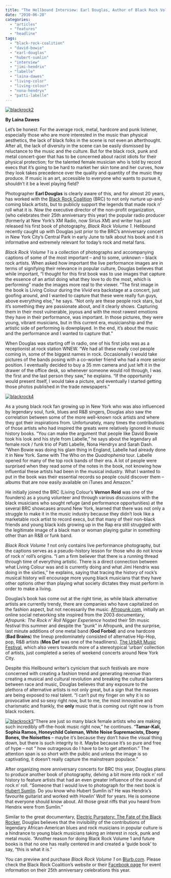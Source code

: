 ```yaml
---
title: "The Hellbound Interview: Earl Douglas, Author of Black Rock Volume 1"
date: "2010-06-28"
categories: 
  - "articles"
  - "features"
  - "headline"
tags: 
  - "black-rock-coalition"
  - "david-bowie"
  - "earl-douglas"
  - "hubert-sumlin"
  - "interview"
  - "jimi-hendrix"
  - "labelle"
  - "laina-dawes"
  - "living-color"
  - "living-colour"
  - "nona-hendryx"
  - "patti-labelle"
---
```


[![blackrock2](http://www.hellbound.ca/wp-content/uploads/2010/06/blackrock2.jpg)](http://www.hellbound.ca/wp-content/uploads/2010/06/blackrock2.jpg)

**By Laina Dawes**

Let’s be honest: For the average rock, metal, hardcore and punk listener, especially those who are more interested in the music than physical aesthetics, the lack of black folks in the scene is not even an afterthought. After all, the lack of diversity in the scene can be easily dismissed by reluctance to the music and the culture. But for the black rock, punk and metal concert-goer that has to be concerned about racist idiots for their physical protection; for the talented female musician who is told by record execs that it’s going to be hard to market her skin tone and her curves, how they look takes precedence over the quality and quantity of the music they produce. If music is an art, accessible to everyone who wants to pursue it, shouldn’t it be a level playing field?

Photographer **Earl Douglas** is clearly aware of this, and for almost 20 years, has worked with the [Black Rock Coalition](http://www.blackrockcoalition.org) (BRC) to not only nurture up-and-coming black artists, but to publicly support the legends that made rock n’ roll what it is. Now the executive director of the non-profit organization, (who celebrates their 25th anniversary this year) the popular radio producer (formerly at New York’s XM Radio, now Sirius XM) and writer has just released his first book of photography, _Black Rock Volume 1_. Hellbound recently caught up with Douglas just prior to the BRC’s anniversary concert in New York City’s Central Park in early June to talk about his book and it is informative and extremely relevant for today’s rock and metal fans.

_Black Rock Volume 1_ is a collection of photographs and accompanying captions of some of the most important – and to some, unknown – black rock artists. When asked how important the live performance images are in terms of signifying their relevance in popular culture, Douglas believes that while important, “I thought for this first book was to use images that capture the essence of an artist doing what they love to do the most, which is performing” made the images more real to the viewer. “The first image in the book is Living Colour during the _Vivid_ era backstage at a concert, just goofing around, and I wanted to capture that these were really fun guys, above everything else,” he says. “Not only are these people rock stars, but it’s something they are passionate about, and it clearly shows. Capturing them in their most vulnerable, joyous and with the most rawest emotions they have in their performance, was important. In those pictures, they were young, vibrant musicians, but in this current era, musicianship and the artistic side of performing is downplayed. In the end, it’s about the music and the performance and I wanted to capture that.”

When Douglas was starting off in radio, one of his first jobs was as a receptionist at rock station WNEW. “We had all these really cool people coming in, some of the biggest names in rock. Occasionally I would take pictures of the bands posing with a co-worker friend who had a more senior position. I eventually decided to buy a 35 mm camera and just left it in the drawer of the office desk, so whenever someone would roll through, I was the first and the last person they saw,” he explains. “If the opportunity would present itself, I would take a picture, and eventually I started getting those photos published in the trade newspapers.”

[![blackrock4](http://www.hellbound.ca/wp-content/uploads/2010/06/blackrock4.jpg)](http://www.hellbound.ca/wp-content/uploads/2010/06/blackrock4.jpg)

As a young black rock fan growing up in New York who was also influenced by legendary soul, funk, blues and R&B singers, Douglas also saw the correlation between some of the more well-known rock artists and where they got their inspirations from. Unfortunately, many times the contributions of those artists who had inspired the greats were relatively ignored in music history books. “You can make the argument that people like David Bowie took his look and his style from Labelle,” he says about the legendary all female rock / funk trio of Patti Labelle, Nona Hendryx and Sarah Dash. “When Bowie was doing his glam thing in England, Labelle had already done it in New York. Same with The Who on the _Quadrophenia_ tour. Labelle opened for many of the top rock bands of their era. A lot of people were surprised when they read some of the notes in the book, not knowing how influential these artists had been in the musical industry. What I wanted to put in the book was their essential records so people could discover them – albums that are now easily available on iTunes and Amazon.”

He initially joined the BRC (Living Colour’s **Vernon Reid** was one of the founders) as a young volunteer and through various discussions with the black musicians who sought refuge (and performance opportunities) at the several BRC showcases around New York, learned that there was not only a struggle to make it in the music industry because they didn’t look like a marketable rock artist to record execs, but that many of their non-black friends and young black kids growing up in the Rap era still struggled with the legitimate image of a black man or woman playing guitar in something other than an R&B or funk band.

_Black Rock Volume 1_ not only contains live performance photography, but the captions serves as a pseudo-history lesson for those who do not know of rock n’ roll’s origins. “I am a firm believer that there is a running thread through time of everything artistic. There is a direct connection between what Living Colour was and is currently doing and what Jimi Hendrix was doing in the sixties,” he explains, saying that tracing the history of rock’s musical history will encourage more young black musicians that they have other options other than playing what society dictates they must perform in order to make a living.

Douglas’s book has come out at the right time, as while black alternative artists are currently trendy, there are companies who have capitalized on the fashion aspect, but not necessarily the music. [Afropunk.com](http://www.afropunk.com), initially an online social networking site inspired from the 2003 documentary, _Afropunk: The Rock n’ Roll Nigger Experience_ hosted their 5th music festival this summer and despite the “punk” in Afropunk, and the surprise, last minute additions of one metal band (**God Forbid**) and one hardcore (**Bad Brains**) the lineup predominately consisted of alternative Hip-Hop, pop, R&B artists (**Mos Def** was one of the headliners). [The UrbAlt Music Festival](http://www.urbalt.ning.com), which also veers towards more of a stereotypical ‘urban’ collection of artists, just completed a series of weekend concerts around New York City.

Despite this Hellbound writer’s cynicism that such festivals are more concerned with creating a fashion trend and generating revenue than creating a musical and cultural revolution and breaking the cultural barriers between race and music, Douglas believes that any exposure to the plethora of alternative artists is not only great, but a sign that the masses are being exposed to real talent. “I can’t put my finger on why it is so provocative and so sexy right now, but to me, the most innovative and charismatic and frankly, the **only** music that is coming out right now is from black rockers.

[![blackrock3](http://www.hellbound.ca/wp-content/uploads/2010/06/blackrock3.jpg)](http://www.hellbound.ca/wp-content/uploads/2010/06/blackrock3.jpg)“There are just so many black female artists who are making such incredibly off-the-hook music right now,” he continues. “**Tamar-Kali, Sophia Ramos, Honeychild Coleman, White Noise Supremacists, Ebony Bones, the Noisettes** – maybe it’s because they don’t have the visual thing down, but there is such integrity to it. Maybe because it’s so pure and free of hype – not “ how outrageous do I have to be to get attention.” The attention span is so short with the public and unless the image is so captivating, it doesn’t really capture the mainstream populace.”

After organizing more anniversary concerts for BRC this year, Douglas plans to produce another book of photography, delving a bit more into rock n’ roll history to feature artists that had an even greater influence of the sound of rock n’ roll. “Someone that I would love to photograph for the next book is [Hubert Sumlin](http://www.hubertsumlinblues.com). Do you know who Hubert Sumlin is? He was Hendrix’s favourite guitarist and worked with Howlin’ Wolf for years. He is someone that everyone should know about. All those great riffs that you heard from Hendrix were from Sumlin.”

Similar to the great documentary, [Electric Purgatory: The Fate of the Black Rocker](http://www.electricpurgatory.com), Douglas believes that the invisibility of the contributions of legendary African-American blues and rock musicians in popular culture is a hindrance to young black musicians taking an interest in rock, punk and metal music. “Another reason for doing Black Rock Volume 1 and future books is that no one has really centered in and created a ‘guide book’ to say, “this is what it is.”

You can preview and purchase _Black Rock Volume 1_ on [Blurb.com](http://www.blurb.com/bookstore/detail/1138998). Please check the Black Rock Coalition’s website or their [Facebook page](http://www.facebook.com/pages/Black-Rock-Coalition/83748180988) for event information on their 25th anniversary celebrations this year.
